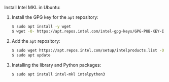 Install Intel MKL in Ubuntu:

1. Install the GPG key for the `apt` repository:

   ```bash
   $ sudo apt install -y wget
   $ wget -O- https://apt.repos.intel.com/intel-gpg-keys/GPG-PUB-KEY-INTEL-SW-PRODUCTS.PUB | gpg --dearmor | sudo tee /usr/share/keyrings/oneapi-archive-keyring.gpg
   ```

2. Add the `apt` repository:

   ```bash
   $ sudo wget https://apt.repos.intel.com/setup/intelproducts.list -O /etc/apt/sources.list.d/intelproducts.list
   $ sudo apt update
   ```

3. Installing the library and Python packages:

   ```bash
   $ sudo apt install intel-mkl intelpython3
   ```

